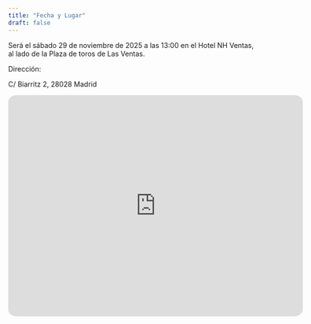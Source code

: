 ```yaml
---
title: "Fecha y Lugar"
draft: false
---
```


Será el sábado 29 de noviembre de 2025 a las 13:00 en el Hotel NH Ventas,
al lado de la Plaza de toros de Las Ventas.


Dirección:

C/ Biarritz 2, 28028 Madrid


<iframe
    src="https://www.google.com/maps/embed?pb=!1m18!1m12!1m3!1d2613.7029329529805!2d-3.6665709247189278!3d40.435459054500356!2m3!1f0!2f0!3f0!3m2!1i1024!2i768!4f13.1!3m3!1m2!1s0xd4228ca91968d8f%3A0x8310a8852e41d47f!2sHotel%20NH%20Madrid%20Ventas!5e1!3m2!1sen!2ses!4v1739050367246!5m2!1ses!2ses"
    width="600" height="450"
    style="border:0;border-radius: 3%;"
    allowfullscreen=""
    loading="lazy"
    referrerpolicy="no-referrer-when-downgrade"
></iframe>
